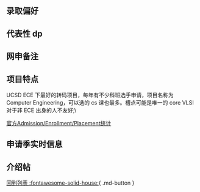 ## 录取偏好

## 代表性 dp

## 网申备注

## 项目特点

UCSD ECE 下最好的转码项目，每年有不少科班选手申请，项目名称为 Computer Engineering，可以选的 cs 课也最多。槽点可能是唯一的 core VLSI 对于非 ECE 出身的人不友好;\

[官方Admission/Enrollment/Placement统计](https://ir.ucsd.edu/grad/index.html)

## 申请季实时信息

## 介绍帖

[回到列表 :fontawesome-solid-house:](grade.md){ .md-button }
